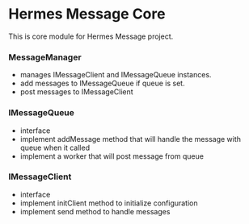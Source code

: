 # Hermes Message Core

This is core module for Hermes Message project.

### MessageManager
- manages IMessageClient and IMessageQueue instances.
- add messages to IMessageQueue if queue is set.
- post messages to IMessageClient

### IMessageQueue
- interface
- implement addMessage method that will handle the message with queue when it called
- implement a worker that will post message from queue

### IMessageClient
- interface
- implement initClient method to initialize configuration
- implement send method to handle messages
